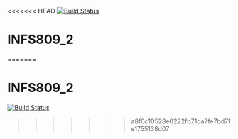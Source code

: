 <<<<<<< HEAD
[![Build Status](https://travis-ci.com/jdagnin/INFS809_2.svg?branch=master)](https://travis-ci.com/jdagnin/INFS809_2)

# INFS809_2
=======
# INFS809_2
[![Build Status](https://travis-ci.com/jdagnin/INFS809_2.svg?branch=master)](https://travis-ci.com/jdagnin/INFS809_2)
>>>>>>> a8f0c10528e0222fb71da7fe7bd71e1755138d07
